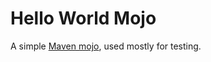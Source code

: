 Hello World Mojo
================

A simple [Maven mojo](http://maven.apache.org/developers/mojo-api-specification.html "Mojo API Specification"), used mostly for testing.
